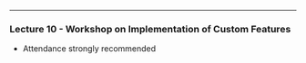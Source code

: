 ---

### Lecture 10 - Workshop on Implementation of Custom Features

- Attendance strongly recommended